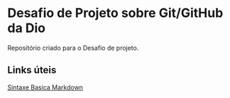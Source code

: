 # Desafio de Projeto sobre Git/GitHub da Dio
Repositório criado para o Desafio de projeto.
## Links úteis
[Sintaxe Basica Markdown](https://www.markdownguide.org/basic-syntax/)
